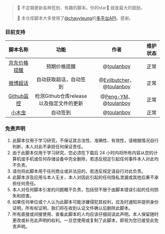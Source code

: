 > 📌 不定期更新各种签到、有趣的脚本。你的star🌟 就是最大的鼓励。
>
> 📌  本仓库脚本大多使用了[@chavyleung](https://github.com/chavyleung/)的[多平台API](https://github.com/chavyleung/scripts/)。感谢。

### 目前支持

|                           脚本名称                           |                  功能                   |                             作者                             |                           维护状态                           |
| :----------------------------------------------------------: | :-------------------------------------: | :----------------------------------------------------------: | :----------------------------------------------------------: |
| [京东价格提醒](https://github.com/toulanboy/scripts/tree/master/jd_price_detect) |              预期价格提醒               |      @[toulanboy](https://github.com/toulanboy/script)       |                             正常                             |
| [微博超话](https://github.com/toulanboy/scripts/tree/master/weibo) |         自动获取超话，自动签到          | @[Evilbutcher](https://github.com/Evilbutcher/)、@[toulanboy](https://github.com/toulanboy/script) |                             正常                             |
| [Github监控](https://github.com/toulanboy/scripts/tree/master/github_detect) | 检测Github仓库release以及指定文件的更新 | @[Peng-YM](https://github.com/peng-ym/quanx)、@[toulanboy](https://github.com/toulanboy/script) |                             正常                             |
| [小木虫](https://github.com/toulanboy/scripts/tree/master/muchong) |                自动签到                 |      @[toulanboy](https://github.com/toulanboy/script)       |                             正常                             |


### 免责声明
1. 此脚本仅用于学习研究，不保证其合法性、准确性、有效性，请根据情况自行判断，本人对此不承担任何保证责任。
2. 由于此脚本仅用于学习研究，您必须在下载后 24 小时内将所有内容从您的计算机或手机或任何存储设备中完全删除，若违反规定引起任何事件本人对此均不负责。
3. 请勿将此脚本用于任何商业或非法目的，若违反规定请自行对此负责。
4. 此脚本涉及应用与本人无关，本人对因此引起的任何隐私泄漏或其他后果不承担任何责任。
5. 本人对任何脚本引发的问题概不负责，包括但不限于由脚本错误引起的任何损失和损害。
6. 如果任何单位或个人认为此脚本可能涉嫌侵犯其权利，应及时通知并提供身份证明，所有权证明，我们将在收到认证文件确认后删除此脚本。
7. 所有直接或间接使用、查看此脚本的人均应该仔细阅读此声明。本人保留随时更改或补充此声明的权利。一旦您使用或复制了此脚本，即视为您已接受此免责声明。


### 






